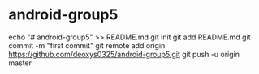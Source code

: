 # android-group5
echo "# android-group5" >> README.md
git init
git add README.md
git commit -m "first commit"
git remote add origin https://github.com/deoxys0325/android-group5.git
git push -u origin master
